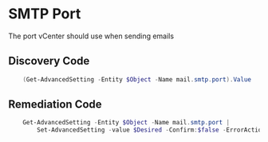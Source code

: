 # SMTP Port
The port vCenter should use when sending emails
## Discovery Code
```powershell
    (Get-AdvancedSetting -Entity $Object -Name mail.smtp.port).Value
```

## Remediation Code
```powershell
    Get-AdvancedSetting -Entity $Object -Name mail.smtp.port |
        Set-AdvancedSetting -value $Desired -Confirm:$false -ErrorAction Stop
```
